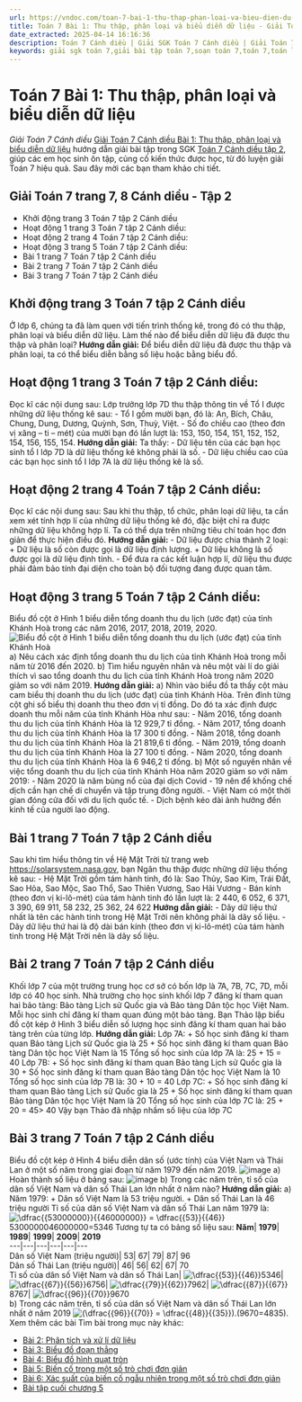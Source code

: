 ```yaml
---
url: https://vndoc.com/toan-7-bai-1-thu-thap-phan-loai-va-bieu-dien-du-lieu-286175
title: Toán 7 Bài 1: Thu thập, phân loại và biểu diễn dữ liệu - Giải Toán 7 Cánh diều - VnDoc.com
date_extracted: 2025-04-14 16:16:36
description: Toán 7 Cánh diều | Giải SGK Toán 7 Cánh diều | Giải Toán 7 Cánh diều| Giải bài tập Toán 7 Bài 1: Thu thập, phân loại và biểu diễn dữ liệu bao gồm lời giải chi tiết cho từng bài tập trong SGK Toán 7 tập 2 Kết nối tri thức, mời các bạn tham khảo.
keywords: giải sgk toán 7,giải bài tập toán 7,soạn toán 7,toán 7,toán lớp 7,giải toán 7,sgk toán 7,toan 7,giai toan 7,toán 7 tập 1,toán lớp 7 tập 2,bài tập toán lớp 7,giải bài tập toán lớp 7,sgk toán 7 tập 2,toán 7 cánh diều,giải toán 7 cánh diều,giải toán 7 cánh diều Đại lượng tỉ lệ trong đời sống,Toán 7 cánh diều Thu thập phân loại và biểu diễn dữ liệu,Thu thập phân loại và biểu diễn dữ liệu,Giải Toán 7 Thu thập phân loại và biểu diễn dữ liệu cánh diều,toán 7 thu thập và biểu diễn dữ liệu
---
```


# Toán 7 Bài 1: Thu thập, phân loại và biểu diễn dữ liệu
 _Giải Toán 7 Cánh diều_
[Giải Toán 7 Cánh diều Bài 1: Thu thập, phân loại và biểu diễn dữ liệu](<https://vndoc.com/toan-7-bai-1-thu-thap-phan-loai-va-bieu-dien-du-lieu-286175>) hướng dẫn giải bài tập trong SGK [Toán 7 Cánh diều tập 2](<https://vndoc.com/toan-7-canh-dieu>), giúp các em học sinh ôn tập, củng cố kiến thức được học, từ đó luyện giải Toán 7 hiệu quả. Sau đây mời các bạn tham khảo chi tiết.
## Giải Toán 7 trang 7, 8 Cánh diều - Tập 2
  * Khởi động trang 3 Toán 7 tập 2 Cánh diều
  * Hoạt động 1 trang 3 Toán 7 tập 2 Cánh diều: 
  * Hoạt động 2 trang 4 Toán 7 tập 2 Cánh diều: 
  * Hoạt động 3 trang 5 Toán 7 tập 2 Cánh diều: 
  * Bài 1 trang 7 Toán 7 tập 2 Cánh diều
  * Bài 2 trang 7 Toán 7 tập 2 Cánh diều
  * Bài 3 trang 7 Toán 7 tập 2 Cánh diều

## **Khởi động trang 3 Toán 7 tập 2 Cánh diều**
Ở lớp 6, chúng ta đã làm quen với tiến trình thống kê, trong đó có thu thập, phân loại và biểu diễn dữ liệu.
Làm thế nào để biểu diễn dữ liệu đã được thu thập và phân loại?
**Hướng dẫn giải:**
Để biểu diễn dữ liệu đã được thu thập và phân loại, ta có thể biểu diễn bằng số liệu hoặc bằng biểu đồ.
## **Hoạt động 1 trang 3 Toán 7 tập 2 Cánh diều:**
Đọc kĩ các nội dung sau:
Lớp trưởng lớp 7D thu thập thông tin về Tổ I được những dữ liệu thống kê sau:
\- Tổ I gồm mười bạn, đó là: An, Bích, Châu, Chung, Dung, Dương, Quỳnh, Sơn, Thuỳ, Việt.
\- Số đo chiều cao \(theo đơn vị xăng – ti – mét\) của mười bạn đó lần lượt là: 153, 150, 154, 151, 152, 152, 154, 156, 155, 154.
**Hướng dẫn giải:**
Ta thấy:
\- Dữ liệu tên của các bạn học sinh tổ I lớp 7D là dữ liệu thống kê không phải là số.
\- Dữ liệu chiều cao của các bạn học sinh tổ I lớp 7A là dữ liệu thống kê là số.
## **Hoạt động 2 trang 4 Toán 7 tập 2 Cánh diều:**
Đọc kĩ các nội dung sau:
Sau khi thu thập, tổ chức, phân loại dữ liệu, ta cần xem xét tính hợp lí của những dữ liệu thống kê đó, đặc biệt chỉ ra được những dữ liệu không hợp lí. Ta có thể dựa trên những tiêu chí toán học đơn giản để thực hiện điều đó.
**Hướng dẫn giải:**
\- Dữ liệu được chia thành 2 loại:
\+ Dữ liệu là số còn được gọi là dữ liệu định lượng.
\+ Dữ liệu không là số được gọi là dữ liệu định tính.
\- Để đưa ra các kết luận hợp lí, dữ liệu thu được phải đảm bảo tính đại diện cho toàn bộ đối tượng đang được quan tâm.
## **Hoạt động 3 trang 5 Toán 7 tập 2 Cánh diều:**
Biểu đồ cột ở Hình 1 biểu diễn tổng doanh thu du lịch \(ước đạt\) của tỉnh Khánh Hoà trong các năm 2016, 2017, 2018, 2019, 2020.
![Biểu đồ cột ở Hình 1 biểu diễn tổng doanh thu du lịch \(ước đạt\) của tỉnh Khánh Hoà](https://i.vdoc.vn/data/image/2023/01/03/hoat-dong-3-trang-5-toan-7-tap-2.png)
a\) Nêu cách xác định tổng doanh thu du lịch của tỉnh Khánh Hoà trong mỗi năm từ 2016 đến 2020.
b\) Tìm hiểu nguyên nhân và nêu một vài lí do giải thích vì sao tổng doanh thu du lịch của tỉnh Khánh Hoà trong năm 2020 giảm so với năm 2019.
**Hướng dẫn giải:**
a\) Nhìn vào biểu đồ ta thấy cột màu cam biểu thị doanh thu du lịch \(ước đạt\) của tỉnh Khánh Hòa. Trên đỉnh từng cột ghi số biểu thị doanh thu theo đơn vị tỉ đồng. Do đó ta xác định được doanh thu mỗi năm của tỉnh Khánh Hòa như sau:
\- Năm 2016, tổng doanh thu du lịch của tỉnh Khánh Hòa là 12 929,7 tỉ đồng.
\- Năm 2017, tổng doanh thu du lịch của tỉnh Khánh Hòa là 17 300 tỉ đồng.
\- Năm 2018, tổng doanh thu du lịch của tỉnh Khánh Hòa là 21 819,6 tỉ đồng.
\- Năm 2019, tổng doanh thu du lịch của tỉnh Khánh Hòa là 27 100 tỉ đồng.
\- Năm 2020, tổng doanh thu du lịch của tỉnh Khánh Hòa là 6 946,2 tỉ đồng.
b\) Một số nguyên nhân về việc tổng doanh thu du lịch của tỉnh Khánh Hòa năm 2020 giảm so với năm 2019:
\- Năm 2020 là năm bùng nổ của đại dịch Covid - 19 nên để khống chế dịch cần hạn chế di chuyển và tập trung đông người.
\- Việt Nam có một thời gian đóng cửa đối với du lịch quốc tế.
\- Dịch bệnh kéo dài ảnh hưởng đến kinh tế của người lao động.
## **Bài 1 trang 7 Toán 7 tập 2 Cánh diều**
Sau khi tìm hiểu thông tin về Hệ Mặt Trời từ trang web https://solarsystem.nasa.gov, bạn Ngân thu thập được những dữ liệu thống kê sau:
\- Hệ Mặt Trời gồm tám hành tinh, đó là: Sao Thủy, Sao Kim, Trái Đất, Sao Hỏa, Sao Mộc, Sao Thổ, Sao Thiên Vương, Sao Hải Vương
\- Bán kính \(theo đơn vị ki-lô-mét\) của tám hành tinh đó lần lượt là:
2 440, 6 052, 6 371, 3 390, 69 911, 58 232, 25 362, 24 622
**Hướng dẫn giải:**
\- Dãy dữ liệu thứ nhất là tên các hành tinh trong Hệ Mặt Trời nên không phải là dãy số liệu.
\- Dãy dữ liệu thứ hai là độ dài bán kính \(theo đơn vị ki-lô-mét\) của tám hành tinh trong Hệ Mặt Trời nên là dãy số liệu.
## **Bài 2 trang 7 Toán 7 tập 2 Cánh diều**
Khối lớp 7 của một trường trung học cơ sở có bốn lớp là 7A, 7B, 7C, 7D, mỗi lớp có 40 học sinh. Nhà trường cho học sinh khối lớp 7 đăng kí tham quan hai bảo tàng: Bảo tàng Lịch sử Quốc gia và Bảo tàng Dân tộc học Việt Nam. Mỗi học sinh chỉ đăng kí tham quan đúng một bảo tàng. Bạn Thảo lập biểu đồ cột kép ở Hình 3 biểu diễn số lượng học sinh đăng kí tham quan hai bảo tàng trên của từng lớp.
**Hướng dẫn giải:**
Lớp 7A:
\+ Số học sinh đăng kí tham quan Bảo tàng Lịch sử Quốc gia là 25
\+ Số học sinh đăng kí tham quan Bảo tàng Dân tộc học Việt Nam là 15
Tổng số học sinh của lớp 7A là: 25 + 15 = 40
Lớp 7B:
\+ Số học sinh đăng kí tham quan Bảo tàng Lịch sử Quốc gia là 30
\+ Số học sinh đăng kí tham quan Bảo tàng Dân tộc học Việt Nam là 10
Tổng số học sinh của lớp 7B là: 30 + 10 = 40
Lớp 7C:
\+ Số học sinh đăng kí tham quan Bảo tàng Lịch sử Quốc gia là 25
\+ Số học sinh đăng kí tham quan Bảo tàng Dân tộc học Việt Nam là 20
Tổng số học sinh của lớp 7C là: 25 + 20 = 45> 40
Vậy bạn Thảo đã nhập nhầm số liệu của lớp 7C
## **Bài 3 trang 7 Toán 7 tập 2 Cánh diều**
Biểu đồ cột kép ở Hình 4 biểu diễn dân số \(ước tính\) của Việt Nam và Thái Lan ở một số năm trong giai đoạn từ năm 1979 đến năm 2019.
![image](https://i.vdoc.vn/data/image/2025/01/09/chuong-5-bai-1-1.png)
a\) Hoàn thành số liệu ở bảng sau:
![image](https://i.vdoc.vn/data/image/2025/01/09/chuong-5-bai-1-2.png)
b\) Trong các năm trên, tỉ số của dân số Việt Nam và dân số Thái Lan lớn nhất ở năm nào?
**Hướng dẫn giải:**
a\)
Năm 1979:
\+ Dân số Việt Nam là 53 triệu người.
\+ Dân số Thái Lan là 46 triệu người
Tỉ số của dân số Việt Nam và dân số Thái Lan năm 1979 là:![\\dfrac{{53000000}}{{46000000}} = \\dfrac{{53}}{{46}}](https://i.vdoc.vn/data/image/blank.png)5300000046000000=5346
Tương tự ta có bảng số liệu sau:
**Năm**| **1979**| **1989**| **1999**| **2009**| **2019**  
---|---|---|---|---|---  
Dân số Việt Nam \(triệu người\)| 53| 67| 79| 87| 96  
Dân số Thái Lan \(triệu người\)| 46| 56| 62| 67| 70  
Tỉ số của dân số Việt Nam và dân số Thái Lan| ![\\dfrac{{53}}{{46}}](https://i.vdoc.vn/data/image/blank.png)5346| ![\\dfrac{{67}}{{56}}](https://i.vdoc.vn/data/image/blank.png)6756| ![\\dfrac{{79}}{{62}}](https://i.vdoc.vn/data/image/blank.png)7962| ![\\dfrac{{87}}{{67}}](https://i.vdoc.vn/data/image/blank.png)8767| ![\\dfrac{{96}}{{70}}](https://i.vdoc.vn/data/image/blank.png)9670  
b\) Trong các năm trên, tỉ số của dân số Việt Nam và dân số Thái Lan lớn nhất ở năm 2019 ![\(\\dfrac{{96}}{{70}} = \\dfrac{{48}}{{35}}\).](https://i.vdoc.vn/data/image/blank.png)\(9670=4835\).
Xem thêm các bài Tìm bài trong mục này khác:
  * [Bài 2: Phân tích và xử lí dữ liệu](</toan-7-bai-2-phan-tich-va-xu-li-du-lieu-286178>)
  * [Bài 3: Biểu đồ đoạn thẳng](</toan-7-bai-3-bieu-do-doan-thang-canh-dieu-286277>)
  * [Bài 4: Biểu đồ hình quạt tròn](</toan-7-bai-4-bieu-do-hinh-quat-tron-286290>)
  * [Bài 5: Biến cố trong một số trò chơi đơn giản](</toan-7-bai-5-bien-co-trong-mot-so-tro-choi-don-gian-286298>)
  * [Bài 6: Xác suất của biến cố ngẫu nhiên trong một số trò chơi đơn giản](</toan-7-bai-6-xac-suat-cua-bien-co-ngau-nhien-trong-mot-so-tro-choi-don-gian-286304>)
  * [Bài tập cuối chương 5](</toan-7-bai-tap-cuoi-chuong-5-canh-dieu-286311>)

